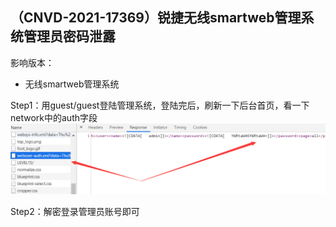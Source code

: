 ## （CNVD-2021-17369）锐捷无线smartweb管理系统管理员密码泄露

影响版本：
- 无线smartweb管理系统

Step1：用guest/guest登陆管理系统，登陆完后，刷新一下后台首页，看一下network中的auth字段
![](./exp.png)

Step2：解密登录管理员账号即可